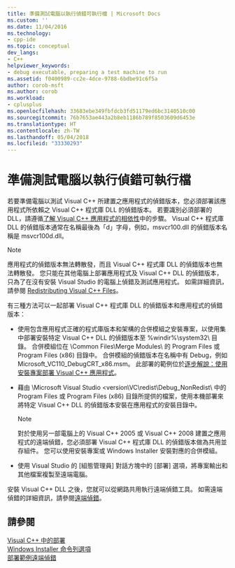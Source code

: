 ```yaml
---
title: 準備測試電腦以執行偵錯可執行檔 | Microsoft Docs
ms.custom: ''
ms.date: 11/04/2016
ms.technology:
- cpp-ide
ms.topic: conceptual
dev_langs:
- C++
helpviewer_keywords:
- debug executable, preparing a test machine to run
ms.assetid: f0400989-cc2e-4dce-9788-6bdbe91c6f5a
author: corob-msft
ms.author: corob
ms.workload:
- cplusplus
ms.openlocfilehash: 33683ebe349fbfdcb3fd51179ed6bc3140510c00
ms.sourcegitcommit: 76b7653ae443a2b8eb1186b789f8503609d6453e
ms.translationtype: HT
ms.contentlocale: zh-TW
ms.lasthandoff: 05/04/2018
ms.locfileid: "33330293"
---
```

# <a name="preparing-a-test-machine-to-run-a-debug-executable"></a>準備測試電腦以執行偵錯可執行檔
若要準備電腦以測試 Visual C++ 所建置之應用程式的偵錯版本，您必須部署該應用程式所依賴之 Visual C++ 程式庫 DLL 的偵錯版本。 若要識別必須部署的 DLL，請遵循[了解 Visual C++ 應用程式的相依性](../ide/understanding-the-dependencies-of-a-visual-cpp-application.md)中的步驟。 Visual C++ 程式庫 DLL 的偵錯版本通常在名稱最後為「d」字母，例如，msvcr100.dll 的偵錯版本名稱是 msvcr100d.dll。  
  
> [!NOTE]
>  應用程式的偵錯版本無法轉散發，而且 Visual C++ 程式庫 DLL 的偵錯版本也無法轉散發。 您只能在其他電腦上部署應用程式及 Visual C++ DLL 的偵錯版本，只為了在沒有安裝 Visual Studio 的電腦上偵錯及測試應用程式。 如需詳細資訊，請參閱 [Redistributing Visual C++ Files](../ide/redistributing-visual-cpp-files.md)。  
  
 有三種方法可以一起部署 Visual C++ 程式庫 DLL 的偵錯版本和應用程式的偵錯版本：  
  
-   使用包含應用程式正確的程式庫版本和架構的合併模組之安裝專案，以使用集中部署安裝特定 Visual C++ DLL 的偵錯版本至 %windir%\system32\ 目錄。 合併模組位在 \Common Files\Merge Modules\\ 的 Program Files 或 Program Files (x86) 目錄中。 合併模組的偵錯版本在名稱中有 Debug，例如 Microsoft_VC110_DebugCRT_x86.msm。 此部署的範例位於[逐步解說：使用安裝專案部署 Visual C++ 應用程式](../ide/walkthrough-deploying-a-visual-cpp-application-by-using-a-setup-project.md)。  
  
-   藉由 \Microsoft Visual Studio \<version\VC\redist\Debug_NonRedist\\ 中的 Program Files 或 Program Files (x86) 目錄所提供的檔案，使用本機部署來將特定 Visual C++ DLL 的偵錯版本安裝在應用程式的安裝目錄中。  
  
    > [!NOTE]
    >  對於使用另一部電腦上的 Visual C++ 2005 或 Visual C++ 2008 建置之應用程式的遠端偵錯，您必須部署 Visual C++ 程式庫 DLL 的偵錯版本做為共用並存組件。 您可以使用安裝專案或 Windows Installer 安裝對應的合併模組。  
  
-   使用 Visual Studio 的 [組態管理員] 對話方塊中的 [部署] 選項，將專案輸出和其他檔案複製至遠端電腦。 
  
 安裝 Visual C++ DLL 之後，您就可以從網路共用執行遠端偵錯工具。 如需遠端偵錯的詳細資訊，請參閱[遠端偵錯](/visualstudio/debugger/remote-debugging.md)。  
  
## <a name="see-also"></a>請參閱  
 
 [Visual C++ 中的部署](../ide/deployment-in-visual-cpp.md)   
 [Windows Installer 命令列選項](http://msdn.microsoft.com/library/windows/desktop/aa367988.aspx)   
 [部署範例](../ide/deployment-examples.md)[遠端偵錯](/visualstudio/debugger/remote-debugging.md)
